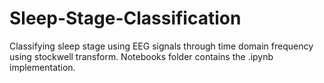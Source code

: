 Sleep-Stage-Classification
==============================

Classifying sleep stage using EEG signals through time domain frequency using stockwell transform. Notebooks folder contains the .ipynb implementation.
